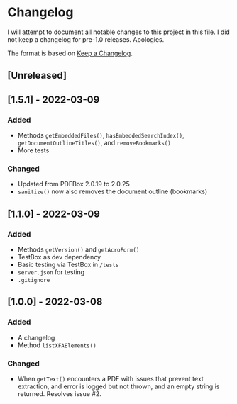 # Changelog

I will attempt to document all notable changes to this project in this file. I did not keep a changelog for pre-1.0 releases. Apologies.

The format is based on [Keep a Changelog](https://keepachangelog.com/en/1.0.0/).

## [Unreleased]

## [1.5.1] - 2022-03-09

### Added

- Methods `getEmbeddedFiles()`, `hasEmbeddedSearchIndex()`, `getDocumentOutlineTitles()`, and `removeBookmarks()`
- More tests

### Changed

- Updated from PDFBox 2.0.19 to 2.0.25
- `sanitize()` now also removes the document outline (bookmarks)

## [1.1.0] - 2022-03-09

### Added

- Methods `getVersion()` and `getAcroForm()`
- TestBox as dev dependency
- Basic testing via TestBox in `/tests`
- `server.json` for testing
- `.gitignore`

## [1.0.0] - 2022-03-08

### Added

- A changelog
- Method `listXFAElements()`

### Changed

- When `getText()` encounters a PDF with issues that prevent text extraction, and error is logged but not thrown, and an empty string is returned. Resolves issue #2.
